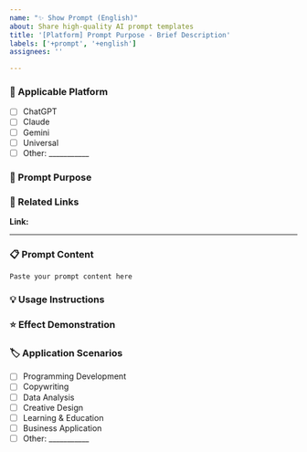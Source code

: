 ```yaml
---
name: "✨ Show Prompt (English)"
about: Share high-quality AI prompt templates
title: '[Platform] Prompt Purpose - Brief Description'
labels: ['+prompt', '+english']
assignees: ''

---
```


### 🤖 Applicable Platform
- [ ] ChatGPT
- [ ] Claude
- [ ] Gemini
- [ ] Universal
- [ ] Other: ___________

### 🎯 Prompt Purpose
<!-- Briefly describe the purpose and effect of this prompt -->


### 🔗 Related Links
<!-- If there are related chat records or demo links, please provide -->
**Link:** 

---

### 📋 Prompt Content
<!-- Please paste the complete prompt in the code block below -->

```
Paste your prompt content here
```

### 💡 Usage Instructions
<!-- Explain how to use this prompt and any precautions -->


### ⭐ Effect Demonstration
<!-- You can show screenshots or sample outputs of using this prompt -->


### 🏷️ Application Scenarios
<!-- Add relevant tags for this prompt for easy categorization -->
- [ ] Programming Development
- [ ] Copywriting
- [ ] Data Analysis
- [ ] Creative Design
- [ ] Learning & Education
- [ ] Business Application
- [ ] Other: ___________
